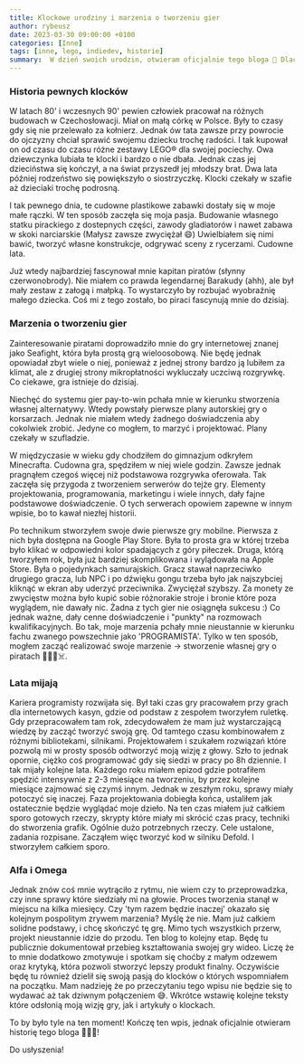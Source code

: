 ```yaml
---
title: Klockowe urodziny i marzenia o tworzeniu gier
author: rybeusz
date: 2023-03-30 09:00:00 +0100
categories: [Inne]
tags: [inne, lego, indiedev, historie]
summary:  W dzień swoich urodzin, otwieram oficjalnie tego bloga 🎉 Dlaczego i co tu będzie się działo? Zapraszam do przeczytania mojej krótkiej historii i motywacji stojącej za stworzeniem tego miejsca 🥳
---
```


### Historia pewnych klocków
W latach 80' i wczesnych 90' pewien człowiek pracował na różnych budowach w Czechosłowacji.
Miał on małą córkę w Polsce. Były to czasy gdy się nie przelewało za kołnierz. Jednak ów tata zawsze przy powrocie do ojczyzny chciał
sprawić swojemu dziecku trochę radości. I tak kupował on od czasu do czasu różne zestawy LEGO® dla swojej pociechy.
Owa dziewczynka lubiała te klocki i bardzo o nie dbała. Jednak czas jej dzieciństwa się kończył, a na świat przyszedł jej młodszy brat.
Dwa lata później rodzeństwo się powiększyło o siostrzyczkę. Klocki czekały w szafie aż dzieciaki trochę podrosną.

I tak pewnego dnia, te cudowne plastikowe zabawki dostały się w moje małe rączki. W ten sposób zaczęła się moja pasja.
Budowanie własnego statku pirackiego z dostepnych części, zawody gladiatorów i nawet zabawa w skoki narciarskie (Małysz zawsze zwyciężał 😄)
Uwielbiałem się nimi bawić, tworzyć własne konstrukcje, odgrywać sceny z rycerzami. Cudowne lata.

Już wtedy najbardziej fascynował mnie kapitan piratów (słynny czerwonobrody). Nie miałem co prawda legendarnej Barakudy (ahh), ale był mały zestaw z załogą i małpką.
To wystarczyło by rozbujać wyobraźnię małego dziecka. Coś mi z tego zostało, bo piraci fascynują mnie do dzisiaj.

### Marzenia o tworzeniu gier
Zainteresowanie piratami doprowadziło mnie do gry internetowej znanej jako Seafight, która była prostą grą wieloosobową. Nie będę jednak opowiadał zbyt wiele o niej, ponieważ z jednej strony bardzo ją lubiłem za klimat, ale z drugiej strony mikropłatności wykluczały uczciwą rozgrywkę. Co ciekawe, gra istnieje do dzisiaj.

Niechęć do systemu gier pay-to-win pchała mnie w kierunku stworzenia własnej alternatywy. Wtedy powstały pierwsze plany autorskiej gry o korsarzach.
Jednak nie miałem wtedy żadnego doświadczenia aby cokolwiek zrobić. Jedyne co mogłem, to marzyć i projektować. Plany czekały w szufladzie.

W międzyczasie w wieku gdy chodziłem do gimnazjum odkryłem Minecrafta. Cudowna gra, spędziłem w niej wiele godzin. Zawsze jednak pragnąłem czegoś więcej niż podstawowa rozgrywka oferowała. Tak zaczęła się przygoda z tworzeniem serwerów do tejże gry. Elementy projektowania, programowania, marketingu i wiele innych, dały fajne podstawowe doświadczenie. O tych serwerach opowiem zapewne w innym wpisie, bo to kawał niezłej historii.

Po technikum stworzyłem swoje dwie pierwsze gry mobilne. Pierwsza z nich była dostępna na Google Play Store. Była to prosta gra w której trzeba było klikać w odpowiedni kolor spadających z góry piłeczek. Druga, którą tworzyłem rok, była już bardziej skomplikowana i wylądowała na Apple Store. Była o pojedynkach samurajskich. Gracz stawał naprzeciwko drugiego gracza, lub NPC i po dźwięku gongu trzeba było jak najszybciej kliknąć w ekran aby uderzyć przeciwnika. Zwyciężał szybszy. Za monety ze zwycięstw można było kupić sobie różnorakie stroje i bronie które poza wyglądem, nie dawały nic.
Żadna z tych gier nie osiągnęła sukcesu :) Co jednak ważne, dały cenne doświadczenie i "punkty" na rozmowach kwalifikacyjnych.
Bo tak, moje marzenia pchały mnie nieustannie w kierunku fachu zwanego powszechnie jako 'PROGRAMISTA'.
Tylko w ten sposób, mogłem zacząć realizować swoje marzenie -> stworzenie własnej gry o piratach 🦜🏴‍☠️☠️.

### Lata mijają
Kariera programisty rozwijała się. Był taki czas gry pracowałem przy grach dla internetowych kasyn, gdzie od podstaw z zespołem tworzyłem ruletkę.
Gdy przepracowałem tam rok, zdecydowałem że mam już wystarczającą wiedzę by zacząć tworzyć swoją grę. Od tamtego czasu kombinowałem z różnymi bibliotekami, silnikami. Projektowałem i szukałem rozwiązań które pozwolą mi w prosty sposób odtworzyć moją wizję z głowy.
Szło to jednak opornie, ciężko coś programować gdy się siedzi w pracy po 8h dziennie. I tak mijały kolejne lata. Każdego roku miałem epizod gdzie potrafiłem spędzić intensywnie z 2-3 miesiące na tworzeniu, by przez kolejne miesiące zajmować się czymś innym.
Jednak w zeszłym roku, sprawy miały potoczyć się inaczej. Faza projektowania dobiegła końca, ustaliłem jak ostatecznie będzie wyglądać moje dzieło.
Na ten czas miałem już całkiem sporo gotowych rzeczy, skrypty które miały mi skrócić czas pracy, techniki do stworzenia grafik. Ogólnie dużo potrzebnych rzeczy.
Cele ustalone, zadania rozpisane. Zacząłem więc tworzyć kod w silniku Defold. I stworzyłem całkiem sporo.

### Alfa i Omega
Jednak znów coś mnie wytrąciło z rytmu, nie wiem czy to przeprowadzka, czy inne sprawy które siedziały mi na głowie. Proces tworzenia stanął w miejscu na kilka miesięcy. Czy 'tym razem będzie inaczej' okazało się kolejnym pospolitym zrywem marzenia? Myślę że nie. Mam już całkiem solidne podstawy, i chcę skończyć tę grę.
Mimo tych wszystkich przerw, projekt nieustannie idzie do przodu. Ten blog to kolejny etap. Będę tu publicznie dokumentował przebieg kształtowania swojej gry wideo. Liczę że to mnie dodatkowo zmotywuje i spotkam się choćby z małym odzewem oraz krytyką, która pozwoli stworzyć lepszy produkt finalny.
Oczywiście będę tu również dzielił się swoją pasją do klocków o których wspomniałem na początku. Mam nadzieję że po przeczytaniu tego wpisu nie będzie się to wydawać aż tak dziwnym połączeniem 😅. Wkrótce wstawię kolejne teksty które odsłonią moją wizję gry, jak i artykuły o klockach.


To by było tyle na ten moment! Kończę ten wpis, jednak oficjalnie otwieram historię tego bloga 🍾🎉🎂!

Do usłyszenia! 
